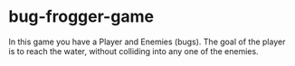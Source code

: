 # bug-frogger-game
In this game you have a Player and Enemies (bugs). The goal of the player is to reach the water, without colliding into any one of the enemies.
